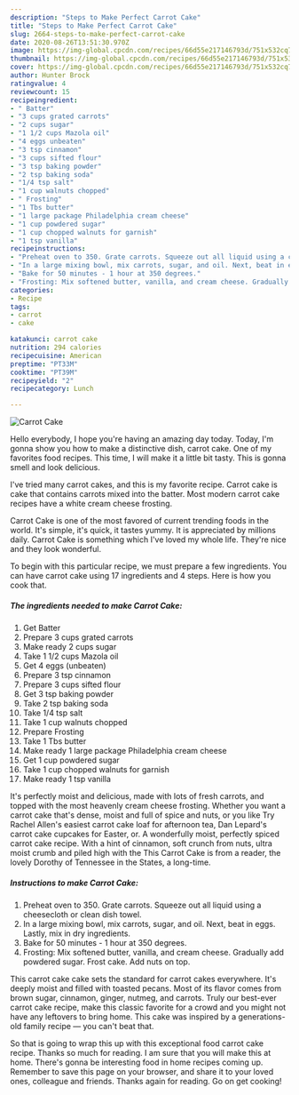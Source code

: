 ```yaml
---
description: "Steps to Make Perfect Carrot Cake"
title: "Steps to Make Perfect Carrot Cake"
slug: 2664-steps-to-make-perfect-carrot-cake
date: 2020-08-26T13:51:30.970Z
image: https://img-global.cpcdn.com/recipes/66d55e217146793d/751x532cq70/carrot-cake-recipe-main-photo.jpg
thumbnail: https://img-global.cpcdn.com/recipes/66d55e217146793d/751x532cq70/carrot-cake-recipe-main-photo.jpg
cover: https://img-global.cpcdn.com/recipes/66d55e217146793d/751x532cq70/carrot-cake-recipe-main-photo.jpg
author: Hunter Brock
ratingvalue: 4
reviewcount: 15
recipeingredient:
- " Batter"
- "3 cups grated carrots"
- "2 cups sugar"
- "1 1/2 cups Mazola oil"
- "4 eggs unbeaten"
- "3 tsp cinnamon"
- "3 cups sifted flour"
- "3 tsp baking powder"
- "2 tsp baking soda"
- "1/4 tsp salt"
- "1 cup walnuts chopped"
- " Frosting"
- "1 Tbs butter"
- "1 large package Philadelphia cream cheese"
- "1 cup powdered sugar"
- "1 cup chopped walnuts for garnish"
- "1 tsp vanilla"
recipeinstructions:
- "Preheat oven to 350. Grate carrots. Squeeze out all liquid using a cheesecloth or clean dish towel."
- "In a large mixing bowl, mix carrots, sugar, and oil. Next, beat in eggs. Lastly, mix in dry ingredients."
- "Bake for 50 minutes - 1 hour at 350 degrees."
- "Frosting: Mix softened butter, vanilla, and cream cheese. Gradually add powdered sugar. Frost cake. Add nuts on top."
categories:
- Recipe
tags:
- carrot
- cake

katakunci: carrot cake 
nutrition: 294 calories
recipecuisine: American
preptime: "PT33M"
cooktime: "PT39M"
recipeyield: "2"
recipecategory: Lunch

---
```



![Carrot Cake](https://img-global.cpcdn.com/recipes/66d55e217146793d/751x532cq70/carrot-cake-recipe-main-photo.jpg)

Hello everybody, I hope you're having an amazing day today. Today, I'm gonna show you how to make a distinctive dish, carrot cake. One of my favorites food recipes. This time, I will make it a little bit tasty. This is gonna smell and look delicious.

I&#39;ve tried many carrot cakes, and this is my favorite recipe. Carrot cake is cake that contains carrots mixed into the batter. Most modern carrot cake recipes have a white cream cheese frosting.

Carrot Cake is one of the most favored of current trending foods in the world. It's simple, it's quick, it tastes yummy. It is appreciated by millions daily. Carrot Cake is something which I've loved my whole life. They're nice and they look wonderful.


To begin with this particular recipe, we must prepare a few ingredients. You can have carrot cake using 17 ingredients and 4 steps. Here is how you cook that.

<!--inarticleads1-->

##### The ingredients needed to make Carrot Cake:

1. Get  Batter
1. Prepare 3 cups grated carrots
1. Make ready 2 cups sugar
1. Take 1 1/2 cups Mazola oil
1. Get 4 eggs (unbeaten)
1. Prepare 3 tsp cinnamon
1. Prepare 3 cups sifted flour
1. Get 3 tsp baking powder
1. Take 2 tsp baking soda
1. Take 1/4 tsp salt
1. Take 1 cup walnuts chopped
1. Prepare  Frosting
1. Take 1 Tbs butter
1. Make ready 1 large package Philadelphia cream cheese
1. Get 1 cup powdered sugar
1. Take 1 cup chopped walnuts for garnish
1. Make ready 1 tsp vanilla


It&#39;s perfectly moist and delicious, made with lots of fresh carrots, and topped with the most heavenly cream cheese frosting. Whether you want a carrot cake that&#39;s dense, moist and full of spice and nuts, or you like Try Rachel Allen&#39;s easiest carrot cake loaf for afternoon tea, Dan Lepard&#39;s carrot cake cupcakes for Easter, or. A wonderfully moist, perfectly spiced carrot cake recipe. With a hint of cinnamon, soft crunch from nuts, ultra moist crumb and piled high with the This Carrot Cake is from a reader, the lovely Dorothy of Tennessee in the States, a long-time. 

<!--inarticleads2-->

##### Instructions to make Carrot Cake:

1. Preheat oven to 350. Grate carrots. Squeeze out all liquid using a cheesecloth or clean dish towel.
1. In a large mixing bowl, mix carrots, sugar, and oil. Next, beat in eggs. Lastly, mix in dry ingredients.
1. Bake for 50 minutes - 1 hour at 350 degrees.
1. Frosting: Mix softened butter, vanilla, and cream cheese. Gradually add powdered sugar. Frost cake. Add nuts on top.


This carrot cake cake sets the standard for carrot cakes everywhere. It&#39;s deeply moist and filled with toasted pecans. Most of its flavor comes from brown sugar, cinnamon, ginger, nutmeg, and carrots. Truly our best-ever carrot cake recipe, make this classic favorite for a crowd and you might not have any leftovers to bring home. This cake was inspired by a generations-old family recipe — you can&#39;t beat that. 

So that is going to wrap this up with this exceptional food carrot cake recipe. Thanks so much for reading. I am sure that you will make this at home. There's gonna be interesting food in home recipes coming up. Remember to save this page on your browser, and share it to your loved ones, colleague and friends. Thanks again for reading. Go on get cooking!
